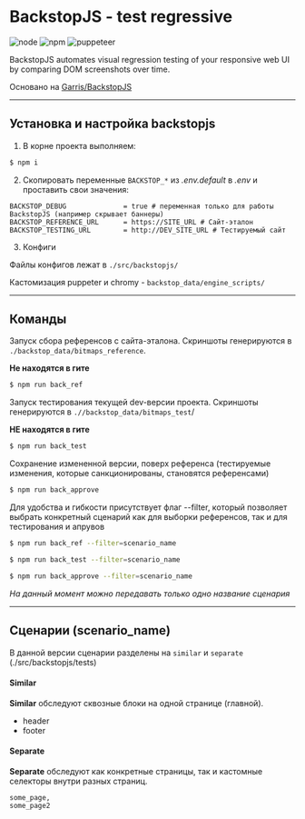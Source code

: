 # BackstopJS - test regressive

![node](https://img.shields.io/badge/node-8.10.0-blue)
![npm](https://img.shields.io/badge/npm-6.4.1-reg)
![puppeteer](https://img.shields.io/badge/puppeteer-1.20.0-orange)

BackstopJS automates visual regression testing of your responsive web UI by comparing DOM screenshots over time.

Основано на [Garris/BackstopJS](https://github.com/garris/BackstopJS)

___________________________________________

## Установка и настройка backstopjs
1. В корне проекта выполняем:
```bash
$ npm i
```

2. Скопировать переменные `BACKSTOP_*` из *.env.default* в *.env* и проставить свои значения:
```
BACKSTOP_DEBUG              = true # переменная только для работы BackstopJS (например скрывает баннеры)
BACKSTOP_REFERENCE_URL      = https://SITE_URL # Сайт-эталон
BACKSTOP_TESTING_URL        = http://DEV_SITE_URL # Тестируемый сайт
```

3. Конфиги

Файлы конфигов лежат в `./src/backstopjs/`

Кастомизация puppeter и chromy - `backstop_data/engine_scripts/`

--------------------------------------------------------------
## Команды

Запуск сбора референсов с сайта-эталона. Скриншоты генерируются в `./backstop_data/bitmaps_reference`. 

**Не находятся в гите**

```bash
$ npm run back_ref
```

Запуск тестирования текущей dev-версии проекта. Скриншоты генерируются в `.//backstop_data/bitmaps_test`/ 

**НЕ находятся в гите**

```bash
$ npm run back_test
```

Сохранение измененной версии, поверх референса (тестируемые изменения, которые санкционированы, становятся референсами)
```bash
$ npm run back_approve
```

Для удобства и гибкости присутствует флаг --filter, который позволяет выбрать конкретный сценарий как для выборки референсов, так и для тестирования и апрувов

```bash
$ npm run back_ref --filter=scenario_name
```
```bash
$ npm run back_test --filter=scenario_name
```
```bash
$ npm run back_approve --filter=scenario_name
```
*На данный момент можно передавать только одно название сценария*

-----------------------------------------------------
## Сценарии (scenario_name)
В данной версии сценарии разделены на `similar` и `separate` (./src/backstopjs/tests)

#### Similar
**Similar** обследуют сквозные блоки на одной странице (главной). 

* header
* footer

#### Separate
**Separate** обследуют как конкретные страницы, так и кастомные селекторы внутри разных страниц.

    some_page,
    some_page2